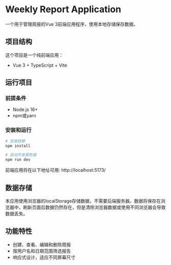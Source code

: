 # Weekly Report Application

一个用于管理周报的Vue 3前端应用程序，使用本地存储保存数据。

## 项目结构

这个项目是一个纯前端应用：
- Vue 3 + TypeScript + Vite

## 运行项目

### 前提条件
- Node.js 16+ 
- npm或yarn

### 安装和运行
```bash
# 安装依赖
npm install

# 启动开发服务器
npm run dev
```

前端应用将在以下地址可用: http://localhost:5173/

## 数据存储

本应用使用浏览器的localStorage存储数据，不需要后端服务器。数据将保存在浏览器中，刷新页面后数据仍然存在，但是清除浏览器数据或使用不同浏览器会导致数据丢失。

## 功能特性

- 创建、查看、编辑和删除周报
- 按用户名和日期范围筛选报告
- 响应式设计，适应不同屏幕尺寸
